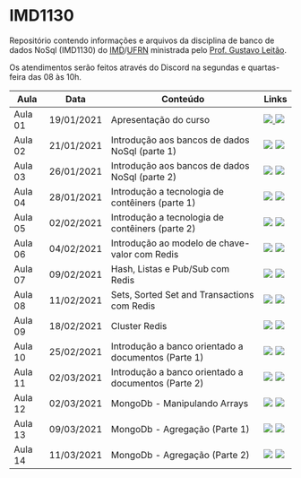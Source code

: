 # IMD1130
Repositório contendo informações e arquivos da disciplina de banco de dados NoSql (IMD1130) do [IMD](https://imd.ufrn.br)/[UFRN](https://ufrn.br) ministrada pelo [Prof. Gustavo Leitão](https://sigaa.ufrn.br/sigaa/public/docente/portal.jsf?siape=1775264).

Os atendimentos serão feitos através do Discord na segundas e quartas-feira das 08 às 10h.

| Aula              | Data       | Conteúdo     |   Links     |
|-------------------|------------|--------------|--------------|
| Aula 01           | 19/01/2021 | Apresentação do curso | <a href="https://github.com/gustavoleitao/IMD1130/blob/main/slides/aula01-nosql.pdf" target="_blank"><img src="https://img.shields.io/badge/-Slides-008ED2?style=flat-square&logo=adobe-acrobat-reader" /> <a target="_blank" href="https://youtu.be/XLq16YN3a2E"><img src="https://img.shields.io/badge/-Videoaula-ff0000?style=flat-square&logo=youtube"></a></a> |
| Aula 02            | 21/01/2021        | Introdução aos bancos de dados NoSql (parte 1) | <a href="https://github.com/gustavoleitao/IMD1130/blob/main/slides/aula02-03-nosql.pdf" target="_blank"><img src="https://img.shields.io/badge/-Slides-008ED2?style=flat-square&logo=adobe-acrobat-reader" /></a>   <a target="_blank" href="https://youtu.be/euoun7oqku0"><img src="https://img.shields.io/badge/-Videoaula-ff0000?style=flat-square&logo=youtube"></a>       |
| Aula 03          | 26/01/2021        | Introdução aos bancos de dados NoSql (parte 2) | <a href="https://github.com/gustavoleitao/IMD1130/blob/main/slides/aula02-03-nosql.pdf" target="_blank"><img src="https://img.shields.io/badge/-Slides-008ED2?style=flat-square&logo=adobe-acrobat-reader" /></a> <a target="_blank" href="https://youtu.be/V0CpEW3JfPg"><img src="https://img.shields.io/badge/-Videoaula-ff0000?style=flat-square&logo=youtube"></a>       |
| Aula 04          | 28/01/2021        | Introdução a tecnologia de contêiners (parte 1)  | <a href="https://github.com/gustavoleitao/IMD1130/blob/main/slides/aula04-nosql.pdf" target="_blank"><img src="https://img.shields.io/badge/-Slides-008ED2?style=flat-square&logo=adobe-acrobat-reader" /></a>  <a target="_blank" href="https://youtu.be/iEVYzuGLvWU"><img src="https://img.shields.io/badge/-Videoaula-ff0000?style=flat-square&logo=youtube"></a>        |
| Aula 05          | 02/02/2021        | Introdução a tecnologia de contêiners (parte 2)  | <a href="https://github.com/gustavoleitao/IMD1130/blob/main/slides/aula05-nosql.pdf" target="_blank"><img src="https://img.shields.io/badge/-Slides-008ED2?style=flat-square&logo=adobe-acrobat-reader" /></a>  <a target="_blank" href="https://youtu.be/Fm6PCPWEErA"><img src="https://img.shields.io/badge/-Videoaula-ff0000?style=flat-square&logo=youtube"></a>               |
| Aula 06          | 04/02/2021        | Introdução ao modelo de chave-valor com Redis  | <a href="https://github.com/gustavoleitao/IMD1130/blob/main/slides/aula06-nosql.pdf" target="_blank"><img src="https://img.shields.io/badge/-Slides-008ED2?style=flat-square&logo=adobe-acrobat-reader" /></a>   <a target="_blank" href="https://youtu.be/qfFRANSp_pg"><img src="https://img.shields.io/badge/-Videoaula-ff0000?style=flat-square&logo=youtube"></a>             |
| Aula 07          | 09/02/2021        | Hash, Listas e Pub/Sub com Redis | <a href="https://github.com/gustavoleitao/IMD1130/blob/main/slides/aula07-nosql.pdf" target="_blank"><img src="https://img.shields.io/badge/-Slides-008ED2?style=flat-square&logo=adobe-acrobat-reader" /></a>  <a target="_blank" href="https://youtu.be/7R2ROwBVV5E"><img src="https://img.shields.io/badge/-Videoaula-ff0000?style=flat-square&logo=youtube"></a> |
| Aula 08          | 11/02/2021        | Sets, Sorted Set and Transactions com Redis | <a href="https://github.com/gustavoleitao/IMD1130/blob/main/slides/aula08-nosql.pdf" target="_blank"><img src="https://img.shields.io/badge/-Slides-008ED2?style=flat-square&logo=adobe-acrobat-reader" /></a>  <a target="_blank" href="https://youtu.be/zOaeODJeF6s"><img src="https://img.shields.io/badge/-Videoaula-ff0000?style=flat-square&logo=youtube"></a> |
| Aula 09          | 18/02/2021        | Cluster Redis | <a href="https://github.com/gustavoleitao/IMD1130/blob/main/slides/aula09-nosql.pdf" target="_blank"><img src="https://img.shields.io/badge/-Slides-008ED2?style=flat-square&logo=adobe-acrobat-reader" /></a>  <a target="_blank" href="https://youtu.be/0xZm5HbnFlE"><img src="https://img.shields.io/badge/-Videoaula-ff0000?style=flat-square&logo=youtube"></a> |
| Aula 10          | 25/02/2021        | Introdução a banco orientado a documentos (Parte 1) | <a href="https://github.com/gustavoleitao/IMD1130/blob/main/slides/aula10-11-nosql.pdf" target="_blank"><img src="https://img.shields.io/badge/-Slides-008ED2?style=flat-square&logo=adobe-acrobat-reader" /></a>  <a target="_blank" href="https://youtu.be/fUwE9XGIW9g"><img src="https://img.shields.io/badge/-Videoaula-ff0000?style=flat-square&logo=youtube"></a> |
| Aula 11          | 02/03/2021        | Introdução a banco orientado a documentos (Parte 2) | <a href="https://github.com/gustavoleitao/IMD1130/blob/main/slides/aula10-11-nosql.pdf" target="_blank"><img src="https://img.shields.io/badge/-Slides-008ED2?style=flat-square&logo=adobe-acrobat-reader" /></a>  <a target="_blank" href="https://youtu.be/ZnAtWd6yJ7Q"><img src="https://img.shields.io/badge/-Videoaula-ff0000?style=flat-square&logo=youtube"></a> |
| Aula 12          | 02/03/2021        | MongoDb - Manipulando Arrays | <a href="https://github.com/gustavoleitao/IMD1130/blob/main/slides/aula12-nosql.pdf" target="_blank"><img src="https://img.shields.io/badge/-Slides-008ED2?style=flat-square&logo=adobe-acrobat-reader" /></a>  <a target="_blank" href="https://youtu.be/jWYtQ55t_z4"><img src="https://img.shields.io/badge/-Videoaula-ff0000?style=flat-square&logo=youtube"></a> |
| Aula 13          | 09/03/2021        | MongoDb - Agregação (Parte 1) | <a href="https://github.com/gustavoleitao/IMD1130/blob/main/slides/aula13-nosql.pdf" target="_blank"><img src="https://img.shields.io/badge/-Slides-008ED2?style=flat-square&logo=adobe-acrobat-reader" /></a> <a target="_blank" href="https://youtu.be/xrK-Rcuxk8M"><img src="https://img.shields.io/badge/-Videoaula-ff0000?style=flat-square&logo=youtube"></a> |
| Aula 14          | 11/03/2021        | MongoDb - Agregação (Parte 2) | <a href="https://github.com/gustavoleitao/IMD1130/blob/main/slides/aula13-nosql.pdf" target="_blank"><img src="https://img.shields.io/badge/-Slides-008ED2?style=flat-square&logo=adobe-acrobat-reader" /></a> <a target="_blank" href="https://youtu.be/MXWoKebRw6w"><img src="https://img.shields.io/badge/-Videoaula-ff0000?style=flat-square&logo=youtube"></a> |
